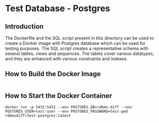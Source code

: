 # Test Database - Postgres

## Introduction
The Dockerfile and the SQL script present in this directory can be used to create a Docker image with Postgres database which can be used for testing purposes. The SQL script creates a representative schema with several tables, views and sequences. The tables cover various datatypes, and they are enhanced with various constraints and indexes.

## How to Build the Docker Image
```
```

## How to Start the Docker Container
```
docker run -p 5432:5432 --env POSTGRES_DB=rdbms-diff --env POSTGRES_USER=test-user --env POSTGRES_PASSWORD=test-pwd  rdbmsdiff/test-postgres:latest
```
